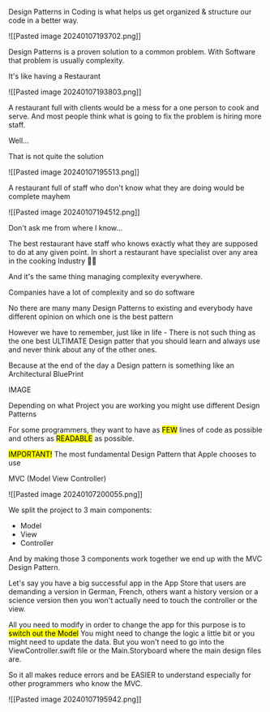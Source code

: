 Design Patterns in Coding is what helps us get organized & structure our code in a better way.

![[Pasted image 20240107193702.png]]


Design Patterns is a proven solution to a common problem.
With Software that problem is usually complexity.


It's like having a Restaurant

![[Pasted image 20240107193803.png]]


A restaurant full with clients would be a mess for a one person to cook and serve.
And most people think what is going to fix the problem is hiring more staff.

Well...

That is not quite the solution

![[Pasted image 20240107195513.png]]


A restaurant full of staff who don't know what they are doing would be complete mayhem

![[Pasted image 20240107194512.png]]


Don't ask me from where I know...

The best restaurant have staff who knows exactly what they are supposed to do at any given point. 
In short a restaurant have specialist over any area in the cooking Industry 🧑‍🍳 

And it's the same thing managing complexity everywhere.

Companies have a lot of complexity and so do software

No there are many many Design Patterns to existing and everybody have different opinion on which one is the best pattern 

However we have to remember, just like in life - There is not such thing as the one best ULTIMATE Design patter that you should learn and always use and never think about any of the other ones.

Because at the end of the day a Design pattern is something like an Architectural BluePrint

IMAGE

Depending on what Project you are working you might use different Design Patterns 


For some programmers, they want to have as <mark class="hltr-red">FEW</mark> lines of code as possible and others as <mark class="hltr-yellow">READABLE</mark> as possible.


<mark class="hltr-red">IMPORTANT!</mark>
The most fundamental Design Pattern that Apple chooses to use

MVC (Model View Controller)


![[Pasted image 20240107200055.png]]

We split the project to 3 main components:
- Model
- View
- Controller

And by making those 3 components work together we end up with the MVC Design Pattern.


Let's say you have a big successful app in the App Store that users are demanding a version in German, French, others want a history version or a science version then you won't actually need to touch the controller or the view.

All you need to modify in order to change the app for this purpose is to <mark class="hltr-red">switch out the Model</mark>
You might need to change the logic a little bit or you might need to update the data. 
But you won't need to go into the ViewController.swift file or the Main.Storyboard where the main design files are.


So it all makes reduce errors and be EASIER to understand especially for other programmers who know the MVC.

![[Pasted image 20240107195942.png]]



        